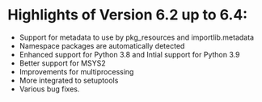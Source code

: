 # Highlights of Version 6.2 up to 6.4:
- Support for metadata to use by pkg_resources and importlib.metadata
- Namespace packages are automatically detected
- Enhanced support for Python 3.8 and Intial support for Python 3.9
- Better support for MSYS2
- Improvements for multiprocessing
- More integrated to setuptools
- Various bug fixes.
